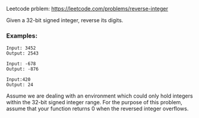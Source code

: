Leetcode prblem: https://leetcode.com/problems/reverse-integer

Given a 32-bit signed integer, reverse its digits.

### Examples:

```
Input: 3452
Output: 2543
```
```
Input: -678
Output: -876
```
```
Input:420
Output: 24
```

Assume we are dealing with an environment which could only hold integers within the 32-bit signed integer range. 
For the purpose of this problem, assume that your function returns 0 when the reversed integer overflows.
